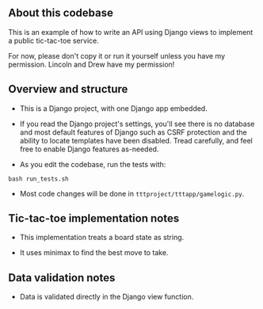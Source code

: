 ## About this codebase

This is an example of how to write an API using Django views to
implement a public tic-tac-toe service.

For now, please don't copy it or run it yourself unless you have my
permission. Lincoln and Drew have my permission!

## Overview and structure

- This is a Django project, with one Django app embedded.

- If you read the Django project's settings, you'll see there is no
  database and most default features of Django such as CSRF protection
  and the ability to locate templates have been disabled. Tread
  carefully, and feel free to enable Django features as-needed.

- As you edit the codebase, run the tests with:

```
bash run_tests.sh
```

- Most code changes will be done in `tttproject/tttapp/gamelogic.py`.

## Tic-tac-toe implementation notes

- This implementation treats a board state as string.

- It uses minimax to find the best move to take.

## Data validation notes

- Data is validated directly in the Django view function.
